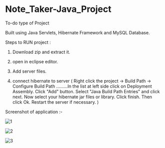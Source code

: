 # Note_Taker-Java_Project


To-do type of Project

Built using Java Servlets, Hibernate Framework and MySQL Database.

Steps to RUN project : 

  1) Download zip and extract it.
  
  2) open in eclipse editor.
  
  3) Add server files.
  
  4) connect hibernate to server ( Right click the project -> Build Path -> Configure Build Path .........In the list at left side click on Deployment Assembly. Click "Add" button. Select "Java Build Path Entries" and click next. Now select your hibernate jar files or library. Click finish. Then click Ok.
Restart the server if necessary.
)


Screenshot of application :- 

![1](https://user-images.githubusercontent.com/61588604/150763356-798c6c8b-b441-4818-8c7e-ccdaaea3ba23.png)

![2](https://user-images.githubusercontent.com/61588604/150763352-6c5d41fb-6dfe-49c7-bcd6-3a0000728633.png)

![3](https://user-images.githubusercontent.com/61588604/150763346-bf75724e-04e0-4bc8-b71f-67cff79a2b7e.png)

